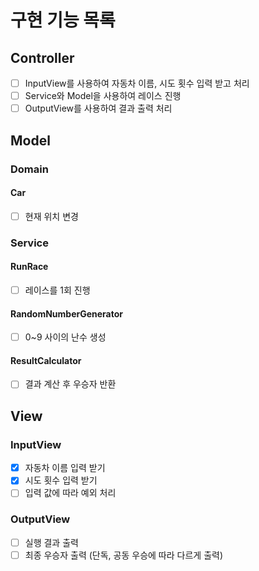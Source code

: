 # 구현 기능 목록

## Controller

- [ ] InputView를 사용하여 자동차 이름, 시도 횟수 입력 받고 처리
- [ ] Service와 Model을 사용하여 레이스 진행
- [ ] OutputView를 사용하여 결과 출력 처리

## Model

### Domain

#### Car

- [ ] 현재 위치 변경

### Service

#### RunRace

- [ ] 레이스를 1회 진행

#### RandomNumberGenerator

- [ ] 0~9 사이의 난수 생성

#### ResultCalculator

- [ ] 결과 계산 후 우승자 반환

## View

### InputView

- [x] 자동차 이름 입력 받기
- [x] 시도 횟수 입력 받기
- [ ] 입력 값에 따라 예외 처리

### OutputView

- [ ] 실행 결과 출력
- [ ] 최종 우승자 출력 (단독, 공동 우승에 따라 다르게 출력)
